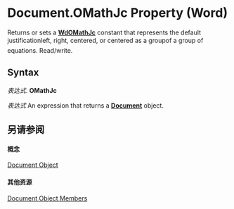 
# Document.OMathJc Property (Word)

Returns or sets a  **[WdOMathJc](4ae8f475-ca70-5f35-e1a4-b5a651a8f6bc.md)** constant that represents the default justificationleft, right, centered, or centered as a groupof a group of equations. Read/write.


## Syntax

 _表达式_. **OMathJc**

 _表达式_ An expression that returns a **[Document](8d83487a-2345-a036-a916-971c9db5b7fb.md)** object.


## 另请参阅


#### 概念


[Document Object](8d83487a-2345-a036-a916-971c9db5b7fb.md)
#### 其他资源


[Document Object Members](http://msdn.microsoft.com/library/fc9ab457-0888-f917-3d52-387168ac23b9%28Office.15%29.aspx)
